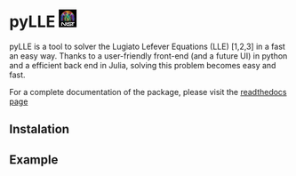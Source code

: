 # pyLLE ![NIST logo](images/NISTlogo32x32.jpg)

pyLLE is a tool to solver the Lugiato Lefever Equations (LLE) [1,2,3] in a fast an easy way. Thanks to a user-friendly front-end (and a future UI) in python and a efficient back end in Julia, solving this problem becomes easy and fast. 

For a complete documentation of the package, please visit the [readthedocs page](http://pylle.readthedocs.io/en/latest/index.html)

## Instalation

## Example


[1]: coucou
[2]: coucou
[3]: cocouc